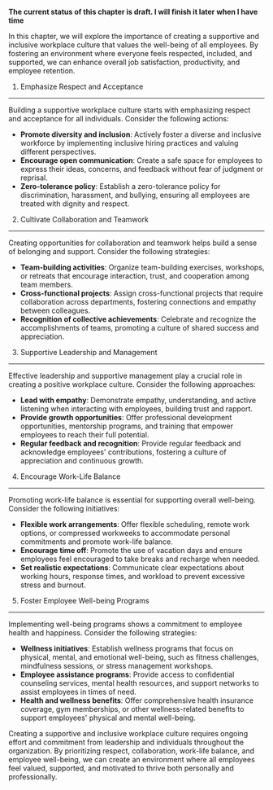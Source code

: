 **The current status of this chapter is draft. I will finish it later when I have time**

In this chapter, we will explore the importance of creating a supportive and inclusive workplace culture that values the well-being of all employees. By fostering an environment where everyone feels respected, included, and supported, we can enhance overall job satisfaction, productivity, and employee retention.

1. Emphasize Respect and Acceptance
-----------------------------------

Building a supportive workplace culture starts with emphasizing respect and acceptance for all individuals. Consider the following actions:

* **Promote diversity and inclusion**: Actively foster a diverse and inclusive workforce by implementing inclusive hiring practices and valuing different perspectives.
* **Encourage open communication**: Create a safe space for employees to express their ideas, concerns, and feedback without fear of judgment or reprisal.
* **Zero-tolerance policy**: Establish a zero-tolerance policy for discrimination, harassment, and bullying, ensuring all employees are treated with dignity and respect.

2. Cultivate Collaboration and Teamwork
---------------------------------------

Creating opportunities for collaboration and teamwork helps build a sense of belonging and support. Consider the following strategies:

* **Team-building activities**: Organize team-building exercises, workshops, or retreats that encourage interaction, trust, and cooperation among team members.
* **Cross-functional projects**: Assign cross-functional projects that require collaboration across departments, fostering connections and empathy between colleagues.
* **Recognition of collective achievements**: Celebrate and recognize the accomplishments of teams, promoting a culture of shared success and appreciation.

3. Supportive Leadership and Management
---------------------------------------

Effective leadership and supportive management play a crucial role in creating a positive workplace culture. Consider the following approaches:

* **Lead with empathy**: Demonstrate empathy, understanding, and active listening when interacting with employees, building trust and rapport.
* **Provide growth opportunities**: Offer professional development opportunities, mentorship programs, and training that empower employees to reach their full potential.
* **Regular feedback and recognition**: Provide regular feedback and acknowledge employees' contributions, fostering a culture of appreciation and continuous growth.

4. Encourage Work-Life Balance
------------------------------

Promoting work-life balance is essential for supporting overall well-being. Consider the following initiatives:

* **Flexible work arrangements**: Offer flexible scheduling, remote work options, or compressed workweeks to accommodate personal commitments and promote work-life balance.
* **Encourage time off**: Promote the use of vacation days and ensure employees feel encouraged to take breaks and recharge when needed.
* **Set realistic expectations**: Communicate clear expectations about working hours, response times, and workload to prevent excessive stress and burnout.

5. Foster Employee Well-being Programs
--------------------------------------

Implementing well-being programs shows a commitment to employee health and happiness. Consider the following strategies:

* **Wellness initiatives**: Establish wellness programs that focus on physical, mental, and emotional well-being, such as fitness challenges, mindfulness sessions, or stress management workshops.
* **Employee assistance programs**: Provide access to confidential counseling services, mental health resources, and support networks to assist employees in times of need.
* **Health and wellness benefits**: Offer comprehensive health insurance coverage, gym memberships, or other wellness-related benefits to support employees' physical and mental well-being.

Creating a supportive and inclusive workplace culture requires ongoing effort and commitment from leadership and individuals throughout the organization. By prioritizing respect, collaboration, work-life balance, and employee well-being, we can create an environment where all employees feel valued, supported, and motivated to thrive both personally and professionally.
